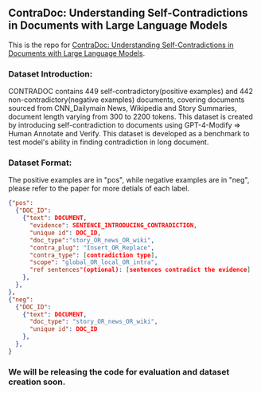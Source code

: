 ## ContraDoc: Understanding Self-Contradictions in Documents with Large Language Models

This is the repo for [ContraDoc: Understanding Self-Contradictions in Documents with Large Language Models](https://arxiv.org/abs/2311.09182).

### Dataset Introduction:

CONTRADOC contains 449 self-contradictory(positive examples) and 442 non-contradictory(negative examples) documents, covering documents sourced from CNN_Dailymain News, Wikipedia and Story Summaries, document length varying from 300 to 2200 tokens. This dataset is created by introducing self-contradiction to documents using GPT-4-Modify => Human Annotate and Verify. This dataset is developed as a benchmark to test model's ability in finding contradiction in long document.

### Dataset Format:

The positive examples are in "pos", while negative examples are in "neg", please refer to the paper for more detials of each label.

``````json
{"pos":
  {"DOC_ID":
    {"text": DOCUMENT, 
      "evidence": SENTENCE_INTRODUCING_CONTRADICTION,
      "unique id": DOC_ID,
      "doc_type":"story_OR_news_OR_wiki",
      "contra_plug": "Insert_OR_Replace", 
      "contra_type": [contradiction type],
      "scope": "global_OR_local_OR_intra",
      "ref sentences"(optional): [sentences contradict the evidence]
    },
  },
},
{"neg":
  {"DOC_ID":
    {"text": DOCUMENT,
      "doc_type": "story_OR_news_OR_wiki",
      "unique id": DOC_ID
    },
  },
}
``````

### We will be releasing the code for evaluation and dataset creation soon.
